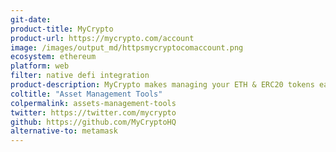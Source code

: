 ```yaml
---
git-date:
product-title: MyCrypto
product-url: https://mycrypto.com/account
image: /images/output_md/httpsmycryptocomaccount.png
ecosystem: ethereum
platform: web
filter: native defi integration
product-description: MyCrypto makes managing your ETH & ERC20 tokens easy. Use MyCrypto to create wallets, buy crypto, manage your assets, and interact with the blockchain. [Interview with MyCrypto](/mycrypto).
coltitle: "Asset Management Tools"
colpermalink: assets-management-tools
twitter: https://twitter.com/mycrypto
github: https://github.com/MyCryptoHQ
alternative-to: metamask
---
```

